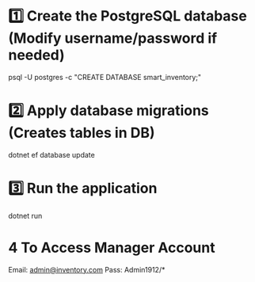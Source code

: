 # 1️⃣ Create the PostgreSQL database (Modify username/password if needed)
psql -U postgres -c "CREATE DATABASE smart_inventory;"

# 2️⃣ Apply database migrations (Creates tables in DB)
dotnet ef database update

# 3️⃣ Run the application
dotnet run 

# 4 To Access Manager Account 
Email: admin@inventory.com
Pass: Admin1912/*

